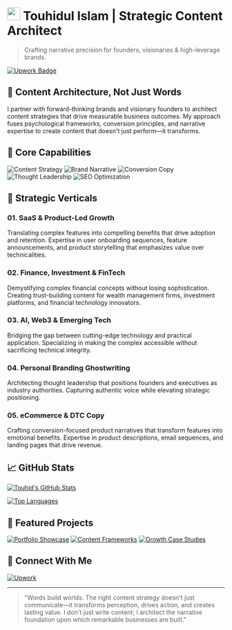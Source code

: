 # <img src="https://raw.githubusercontent.com/matiassingers/awesome-readme/master/icon.png" width="30px"> Touhidul Islam | Strategic Content Architect

> Crafting narrative precision for founders, visionaries & high-leverage brands.

[![Upwork Badge](https://img.shields.io/badge/Upwork-6FDA44?style=for-the-badge&logo=upwork&logoColor=white)](https://www.upwork.com/freelancers/~01bda1b9cf83cd3f1c?mp_source=share)

## 🧠 Content Architecture, Not Just Words

I partner with forward-thinking brands and visionary founders to architect content strategies that drive measurable business outcomes. My approach fuses psychological frameworks, conversion principles, and narrative expertise to create content that doesn't just perform—it transforms.

## 🎯 Core Capabilities

![Content Strategy](https://img.shields.io/badge/Content_Strategy-0A0A0A?style=flat-square&logo=notion&logoColor=white)
![Brand Narrative](https://img.shields.io/badge/Brand_Narrative-1A73E8?style=flat-square&logo=bookstack&logoColor=white)
![Conversion Copy](https://img.shields.io/badge/Conversion_Copy-2C2D72?style=flat-square&logo=convertkit&logoColor=white)
![Thought Leadership](https://img.shields.io/badge/Thought_Leadership-000000?style=flat-square&logo=medium&logoColor=white)
![SEO Optimization](https://img.shields.io/badge/SEO_Optimization-47A248?style=flat-square&logo=googlesearchconsole&logoColor=white)

## 🚀 Strategic Verticals

### 01. SaaS & Product-Led Growth
Translating complex features into compelling benefits that drive adoption and retention. Expertise in user onboarding sequences, feature announcements, and product storytelling that emphasizes value over technicalities.

### 02. Finance, Investment & FinTech
Demystifying complex financial concepts without losing sophistication. Creating trust-building content for wealth management firms, investment platforms, and financial technology innovators.

### 03. AI, Web3 & Emerging Tech
Bridging the gap between cutting-edge technology and practical application. Specializing in making the complex accessible without sacrificing technical integrity.

### 04. Personal Branding Ghostwriting
Architecting thought leadership that positions founders and executives as industry authorities. Capturing authentic voice while elevating strategic positioning.

### 05. eCommerce & DTC Copy
Crafting conversion-focused product narratives that transform features into emotional benefits. Expertise in product descriptions, email sequences, and landing pages that drive revenue.

## 📈 GitHub Stats

[![Touhid's GitHub Stats](https://github-readme-stats.vercel.app/api?username=touhid&show_icons=true&theme=radical)](https://github.com/touhid-120/touhid-120)

[![Top Languages](https://github-readme-stats.vercel.app/api/top-langs/?username=touhid&layout=compact&theme=radical)](https://github.com/touhid-120/touhid-120)

## 📂 Featured Projects

[![Portfolio Showcase](https://github-readme-stats.vercel.app/api/pin/?username=touhid&repo=Portfolio-Showcase&theme=radical)](https://github.com/touhid/Portfolio-Showcase)
[![Content Frameworks](https://github-readme-stats.vercel.app/api/pin/?username=touhid&repo=Content-Frameworks&theme=radical)](https://github.com/touhid/Content-Frameworks)
[![Growth Case Studies](https://github-readme-stats.vercel.app/api/pin/?username=touhid&repo=Growth-Case-Studies&theme=radical)](https://github.com/touhid/Growth-Case-Studies)


## 🔗 Connect With Me

[![Upwork](https://img.shields.io/badge/Upwork-6FDA44?style=for-the-badge&logo=upwork&logoColor=white)](https://www.upwork.com/freelancers/touhid)

---

> "Words build worlds. The right content strategy doesn't just communicate—it transforms perception, drives action, and creates lasting value. I don't just write content; I architect the narrative foundation upon which remarkable businesses are built."

